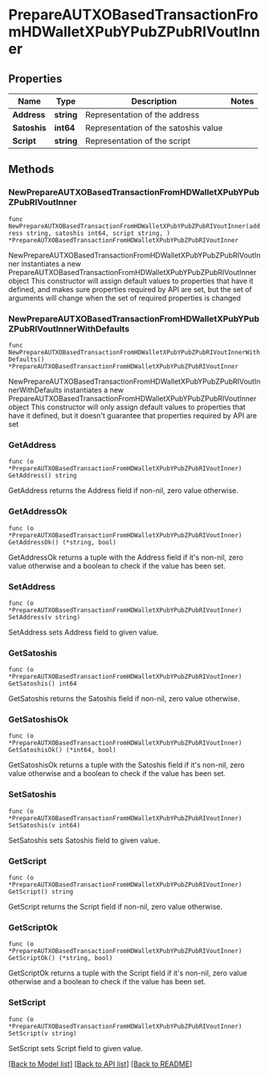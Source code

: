 # PrepareAUTXOBasedTransactionFromHDWalletXPubYPubZPubRIVoutInner

## Properties

Name | Type | Description | Notes
------------ | ------------- | ------------- | -------------
**Address** | **string** | Representation of the address | 
**Satoshis** | **int64** | Representation of the satoshis value | 
**Script** | **string** | Representation of the script | 

## Methods

### NewPrepareAUTXOBasedTransactionFromHDWalletXPubYPubZPubRIVoutInner

`func NewPrepareAUTXOBasedTransactionFromHDWalletXPubYPubZPubRIVoutInner(address string, satoshis int64, script string, ) *PrepareAUTXOBasedTransactionFromHDWalletXPubYPubZPubRIVoutInner`

NewPrepareAUTXOBasedTransactionFromHDWalletXPubYPubZPubRIVoutInner instantiates a new PrepareAUTXOBasedTransactionFromHDWalletXPubYPubZPubRIVoutInner object
This constructor will assign default values to properties that have it defined,
and makes sure properties required by API are set, but the set of arguments
will change when the set of required properties is changed

### NewPrepareAUTXOBasedTransactionFromHDWalletXPubYPubZPubRIVoutInnerWithDefaults

`func NewPrepareAUTXOBasedTransactionFromHDWalletXPubYPubZPubRIVoutInnerWithDefaults() *PrepareAUTXOBasedTransactionFromHDWalletXPubYPubZPubRIVoutInner`

NewPrepareAUTXOBasedTransactionFromHDWalletXPubYPubZPubRIVoutInnerWithDefaults instantiates a new PrepareAUTXOBasedTransactionFromHDWalletXPubYPubZPubRIVoutInner object
This constructor will only assign default values to properties that have it defined,
but it doesn't guarantee that properties required by API are set

### GetAddress

`func (o *PrepareAUTXOBasedTransactionFromHDWalletXPubYPubZPubRIVoutInner) GetAddress() string`

GetAddress returns the Address field if non-nil, zero value otherwise.

### GetAddressOk

`func (o *PrepareAUTXOBasedTransactionFromHDWalletXPubYPubZPubRIVoutInner) GetAddressOk() (*string, bool)`

GetAddressOk returns a tuple with the Address field if it's non-nil, zero value otherwise
and a boolean to check if the value has been set.

### SetAddress

`func (o *PrepareAUTXOBasedTransactionFromHDWalletXPubYPubZPubRIVoutInner) SetAddress(v string)`

SetAddress sets Address field to given value.


### GetSatoshis

`func (o *PrepareAUTXOBasedTransactionFromHDWalletXPubYPubZPubRIVoutInner) GetSatoshis() int64`

GetSatoshis returns the Satoshis field if non-nil, zero value otherwise.

### GetSatoshisOk

`func (o *PrepareAUTXOBasedTransactionFromHDWalletXPubYPubZPubRIVoutInner) GetSatoshisOk() (*int64, bool)`

GetSatoshisOk returns a tuple with the Satoshis field if it's non-nil, zero value otherwise
and a boolean to check if the value has been set.

### SetSatoshis

`func (o *PrepareAUTXOBasedTransactionFromHDWalletXPubYPubZPubRIVoutInner) SetSatoshis(v int64)`

SetSatoshis sets Satoshis field to given value.


### GetScript

`func (o *PrepareAUTXOBasedTransactionFromHDWalletXPubYPubZPubRIVoutInner) GetScript() string`

GetScript returns the Script field if non-nil, zero value otherwise.

### GetScriptOk

`func (o *PrepareAUTXOBasedTransactionFromHDWalletXPubYPubZPubRIVoutInner) GetScriptOk() (*string, bool)`

GetScriptOk returns a tuple with the Script field if it's non-nil, zero value otherwise
and a boolean to check if the value has been set.

### SetScript

`func (o *PrepareAUTXOBasedTransactionFromHDWalletXPubYPubZPubRIVoutInner) SetScript(v string)`

SetScript sets Script field to given value.



[[Back to Model list]](../README.md#documentation-for-models) [[Back to API list]](../README.md#documentation-for-api-endpoints) [[Back to README]](../README.md)


